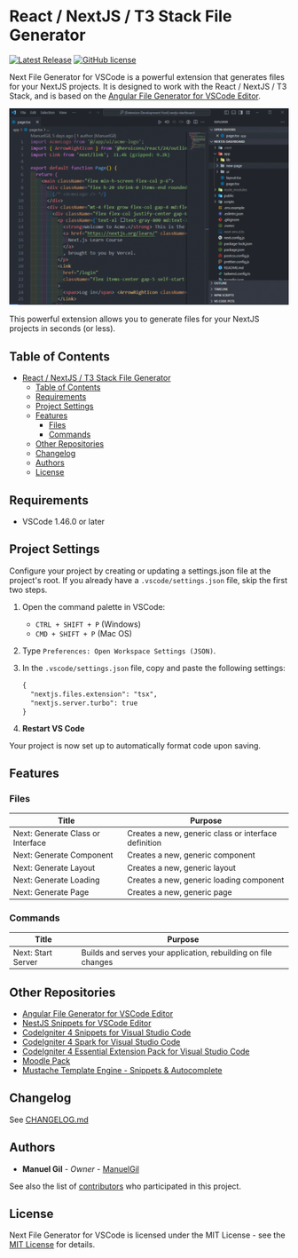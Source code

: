 # React / NextJS / T3 Stack File Generator

[![Latest Release](https://img.shields.io/visual-studio-marketplace/v/imgildev.vscode-nextjs-generator?style=flat&label=VS%20Marketplace&logo=visual-studio-code)](https://marketplace.visualstudio.com/items?itemName=imgildev.vscode-nextjs-generator)
[![GitHub license](https://img.shields.io/github/license/ManuelGil/vscode-nextjs-generator)]()

Next File Generator for VSCode is a powerful extension that generates files for your NextJS projects. It is designed to work with the React / NextJS / T3 Stack, and is based on the [Angular File Generator for VSCode Editor](https://marketplace.visualstudio.com/items?itemName=imgildev.vscode-angular-generator).

![demo](https://raw.githubusercontent.com/ManuelGil/vscode-nextjs-generator/main/docs/images/demo.gif)

This powerful extension allows you to generate files for your NextJS projects in seconds (or less).

## Table of Contents

- [React / NextJS / T3 Stack File Generator](#react--nextjs--t3-stack-file-generator)
  - [Table of Contents](#table-of-contents)
  - [Requirements](#requirements)
  - [Project Settings](#project-settings)
  - [Features](#features)
    - [Files](#files)
    - [Commands](#commands)
  - [Other Repositories](#other-repositories)
  - [Changelog](#changelog)
  - [Authors](#authors)
  - [License](#license)

## Requirements

- VSCode 1.46.0 or later

## Project Settings

Configure your project by creating or updating a settings.json file at the project's root. If you already have a `.vscode/settings.json` file, skip the first two steps.

1. Open the command palette in VSCode:

   - `CTRL + SHIFT + P` (Windows)
   - `CMD + SHIFT + P` (Mac OS)

2. Type `Preferences: Open Workspace Settings (JSON)`.

3. In the `.vscode/settings.json` file, copy and paste the following settings:

   ```jsonc
   {
     "nextjs.files.extension": "tsx",
     "nextjs.server.turbo": true
   }
   ```

4. **Restart VS Code**

Your project is now set up to automatically format code upon saving.

## Features

### Files

| Title                             | Purpose                                              |
| --------------------------------- | ---------------------------------------------------- |
| Next: Generate Class or Interface | Creates a new, generic class or interface definition |
| Next: Generate Component          | Creates a new, generic component                     |
| Next: Generate Layout             | Creates a new, generic layout                        |
| Next: Generate Loading            | Creates a new, generic loading component             |
| Next: Generate Page               | Creates a new, generic page                          |

### Commands

| Title              | Purpose                                                        |
| ------------------ | -------------------------------------------------------------- |
| Next: Start Server | Builds and serves your application, rebuilding on file changes |

## Other Repositories

- [Angular File Generator for VSCode Editor](https://marketplace.visualstudio.com/items?itemName=imgildev.vscode-angular-generator)
- [NestJS Snippets for VSCode Editor](https://marketplace.visualstudio.com/items?itemName=imgildev.vscode-nestjs-snippets-extension)
- [CodeIgniter 4 Snippets for Visual Studio Code](https://marketplace.visualstudio.com/items?itemName=imgildev.vscode-codeigniter4-shield-snippets)
- [CodeIgniter 4 Spark for Visual Studio Code](https://marketplace.visualstudio.com/items?itemName=imgildev.vscode-codeigniter4-shield-spark)
- [CodeIgniter 4 Essential Extension Pack for Visual Studio Code](https://marketplace.visualstudio.com/items?itemName=imgildev.vscode-codeigniter4-shield-pack)
- [Moodle Pack](https://marketplace.visualstudio.com/items?itemName=imgildev.vscode-moodle-snippets)
- [Mustache Template Engine - Snippets & Autocomplete](https://marketplace.visualstudio.com/items?itemName=imgildev.vscode-mustache-snippets)

## Changelog

See [CHANGELOG.md](./CHANGELOG.md)

## Authors

- **Manuel Gil** - _Owner_ - [ManuelGil](https://github.com/ManuelGil)

See also the list of [contributors](https://github.com/ManuelGil/vscode-nextjs-generator/contributors) who participated in this project.

## License

Next File Generator for VSCode is licensed under the MIT License - see the [MIT License](https://opensource.org/licenses/MIT) for details.
